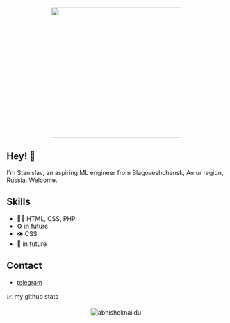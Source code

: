 <h1 align="center">
  <img src="https://media.giphy.com/media/v1.Y2lkPTc5MGI3NjExNTBuYzZrYjN0aHNqdG5sYzluYjduODMzMnY4cDZ0ajhiMjRrN2l1aSZlcD12MV9naWZzX3NlYXJjaCZjdD1n/2IudUHdI075HL02Pkk/giphy.gif" width="300" />
</h1>

## Hey! 👋
I'm Stanislav, an aspiring ML engineer from Blagoveshchensk, Amur region, Russia. Welcome.

## Skills
- 👨‍💻 HTML, CSS, PHP
- ⚙️ in future
- 👁️ CSS
- 💽 in future

## Contact
- [telegram](https://t.me/gelios_fy)

📈 my github stats

<p align="center"> <img src="https://github-readme-stats.vercel.app/api?username=faivz&show_icons=true&theme=gotham" alt="abhisheknaiidu" />


